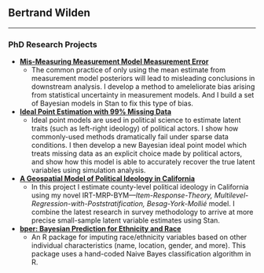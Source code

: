 ## Bertrand Wilden

---
### PhD Research Projects

- [**Mis-Measuring Measurement Model Measurement Error**](https://github.com/bwilden/bayes-measurement-error)
  - The common practice of only using the mean estimate from measurement model posteriors will lead to misleading conclusions in downstream analysis. I develop a method to ameleliorate bias arising from statistical uncertainty in measurement models. And I build a set of Bayesian models in Stan to fix this type of bias.
- [**Ideal Point Estimation with 99% Missing Data**](https://github.com/bwilden/abstention-ideal)
  - Ideal point models are used in political science to estimate latent traits (such as left-right ideology) of political actors. I show how commonly-used methods dramatically fail under sparse data conditions. I then develop a new Bayesian ideal point model which treats missing data as an explicit choice made by political actors, and show how this model is able to accurately recover the true latent variables using simulation analysis.
- [**A Geospatial Model of Political Ideology in California**](https://github.com/bwilden/irt-mrp-bym)
  - In this project I estimate county-level political ideology in California using my novel IRT-MRP-BYM—*Item-Response-Theory, Multilevel-Regression-with-Poststratification, Besag-York-Mollié* model. I combine the latest research in survey methodology to arrive at more precise small-sample latent variable estimates using Stan.
- [**bper: Bayesian Prediction for Ethnicity and Race**](https://github.com/bwilden/bper)
  - An R package for imputing race/ethnicity variables based on other individual characteristics (name, location, gender, and more). This package uses a hand-coded Naive Bayes classification algorithm in R.


<!--
**bwilden/bwilden** is a ✨ _special_ ✨ repository because its `README.md` (this file) appears on your GitHub profile.

Here are some ideas to get you started:

- 🔭 I’m currently working on ...
- 🌱 I’m currently learning ...
- 👯 I’m looking to collaborate on ...
- 🤔 I’m looking for help with ...
- 💬 Ask me about ...
- 📫 How to reach me: ...
- 😄 Pronouns: ...
- ⚡ Fun fact: ...
-->
